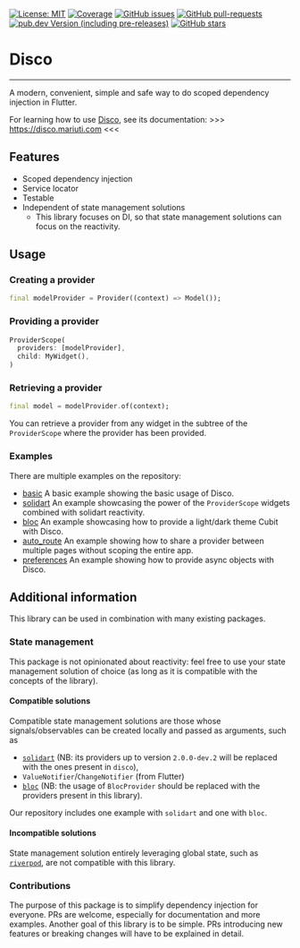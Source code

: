 [![License: MIT](https://img.shields.io/badge/license-MIT-purple.svg)](https://opensource.org/licenses/MIT)
[![Coverage](https://codecov.io/gh/our-creativity/disco/graph/badge.svg?token=Z19R32RJ22)](https://codecov.io/gh/our-creativity/disco)
[![GitHub issues](https://img.shields.io/github/issues/our-creativity/disco)](https://github.com/our-creativity/disco/issues/)
[![GitHub pull-requests](https://img.shields.io/github/issues-pr/our-creativity/disco.svg)](https://gitHub.com/our-creativity/disco/pull/)
[![pub.dev Version (including pre-releases)](https://img.shields.io/pub/v/disco?include_prereleases)](https://pub.dev/packages/disco)
[![GitHub stars](https://img.shields.io/github/stars/our-creativity/disco)](https://gitHub.com/our-creativity/disco/stargazers/)

# Disco

---

A modern, convenient, simple and safe way to do scoped dependency injection in Flutter.

For learning how to use [Disco](https://github.com/our-creativity/disco), see its documentation: >>> https://disco.mariuti.com <<<

## Features

- Scoped dependency injection
- Service locator
- Testable
- Independent of state management solutions
  - This library focuses on DI, so that state management solutions can focus on the reactivity.

## Usage

### Creating a provider

```dart
final modelProvider = Provider((context) => Model());
```

### Providing a provider

```dart
ProviderScope(
  providers: [modelProvider],
  child: MyWidget(),
)
```

### Retrieving a provider
```dart
final model = modelProvider.of(context);
```

You can retrieve a provider from any widget in the subtree of the `ProviderScope` where the provider has been provided.

### Examples

There are multiple examples on the repository:

- [basic](https://disco.mariuti.com/examples/basic/) A basic example showing the basic usage of Disco.
- [solidart](https://disco.mariuti.com/examples/solidart/) An example showcasing the power of the `ProviderScope` widgets combined with solidart reactivity.
- [bloc](https://disco.mariuti.com/examples/bloc/) An example showcasing how to provide a light/dark theme Cubit with Disco.
- [auto_route](https://disco.mariuti.com/examples/auto-route/) An example showing how to share a provider between multiple pages without scoping the entire app.
- [preferences](https://disco.mariuti.com/examples/preferences/) An example showing how to provide async objects with Disco.

## Additional information

This library can be used in combination with many existing packages.

### State management

This package is not opinionated about reactivity: feel free to use your
state management solution of choice (as long as it is compatible with the
concepts of the library).

#### Compatible solutions

Compatible state management solutions are those whose signals/observables can be created locally and passed as arguments, such as
- [`solidart`](https://pub.dev/packages/flutter_solidart) (NB: its providers up to
version `2.0.0-dev.2` will be replaced with the ones present in `disco`),
- `ValueNotifier`/`ChangeNotifier` (from Flutter)
- [`bloc`](https://pub.dev/packages/flutter_bloc) (NB: the usage of `BlocProvider` should be replaced with the providers present in this library).

Our repository includes one example with `solidart` and one with `bloc`.

#### Incompatible solutions

State management solution entirely leveraging global state, such as [`riverpod`](https://pub.dev/packages/riverpod), are not compatible with this library.

### Contributions

The purpose of this package is to simplify dependency injection for everyone.
PRs are welcome, especially for documentation and more examples. Another goal of this library is to be simple. PRs introducing new features or breaking changes will have to be explained in detail.
